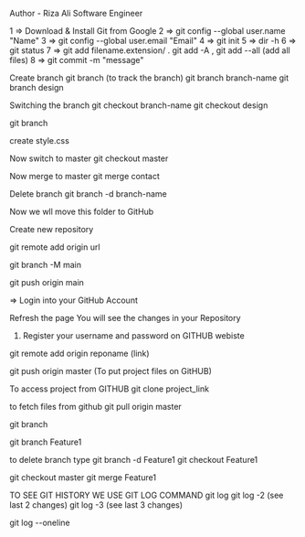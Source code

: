 
Author - Riza Ali Software Engineer
<br>

1 =>   Download & Install Git from Google
2 =>   git config --global user.name "Name"
3 =>   git config --global user.email "Email"
4 =>   git init 
5 =>   dir -h
6 =>   git status
7 =>   git add filename.extension/ . git add -A , git add --all (add all files)
8 =>   git commit -m "message"

Create branch
git branch (to track the branch)
git branch branch-name               git branch design
 
Switching the branch
git checkout branch-name             git checkout design

git branch

create style.css 

Now switch to master                git checkout master

Now merge to master                 git merge contact

Delete branch                       git branch -d branch-name

Now we wll move this folder to GitHub

Create new repository

git remote add origin url

git branch -M main

git push origin main

=> Login into your GitHub Account

Refresh the page You will see the changes in your Repository 














1. Register your username and password on GITHUB webiste        

git remote add origin reponame (link)

git push origin master    (To put project files on GitHUB)

To access project from GITHUB
git clone project_link

to fetch files from github
git pull origin master

git branch

git branch Feature1

to delete branch type 
git branch -d Feature1
git checkout Feature1

git checkout master
git merge Feature1


TO SEE GIT HISTORY WE USE GIT LOG COMMAND 
git log
git log -2 (see last 2 changes)
git log -3 (see last 3 changes)

git log --oneline